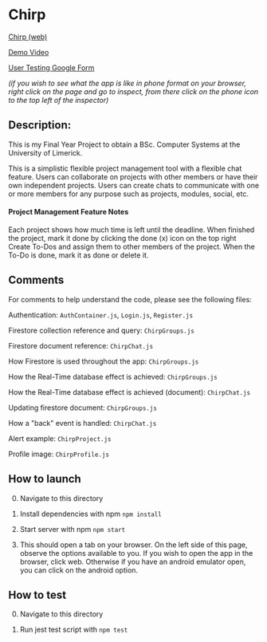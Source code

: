 # Chirp

[Chirp (web)](https://dylank09.github.io/chirp/)

[Demo Video](https://vimeo.com/showcase/9399953/video/693470978)

[User Testing Google Form](https://forms.gle/yY5wgByFyWvAT4mH6)

_(if you wish to see what the app is like in phone format on your browser, right click on the page and go to inspect, from there click on the phone icon to the top left of the inspector)_

## Description:

This is my Final Year Project to obtain a BSc. Computer Systems at the University of Limerick.

This is a simplistic flexible project management tool with a flexible chat feature. Users can collaborate on projects with other members or have their own independent projects. Users can create chats to communicate with one or more members for any purpose such as projects, modules, social, etc.

#### Project Management Feature Notes

Each project shows how much time is left until the deadline.
When finished the project, mark it done by clicking the done (x) icon on the top right
Create To-Dos and assign them to other members of the project. When the To-Do is done, mark it as done or delete it.

## Comments

For comments to help understand the code, please see the following files:

Authentication: `AuthContainer.js`, `Login.js`, `Register.js`

Firestore collection reference and query: `ChirpGroups.js`

Firestore document reference: `ChirpChat.js`

How Firestore is used throughout the app: `ChirpGroups.js`

How the Real-Time database effect is achieved: `ChirpGroups.js`

How the Real-Time database effect is achieved (document): `ChirpChat.js`

Updating firestore document: `ChirpGroups.js`

How a "back" event is handled: `ChirpChat.js`

Alert example: `ChirpProject.js`

Profile image: `ChirpProfile.js`

## How to launch

0. Navigate to this directory

1. Install dependencies with npm
   `npm install`

2. Start server with npm
   `npm start`

3. This should open a tab on your browser. On the left side of this page, observe the options available to you. If you wish to open the app in the browser, click web. Otherwise if you have an android emulator open, you can click on the android option.

## How to test

0. Navigate to this directory

1. Run jest test script with
   `npm test`
